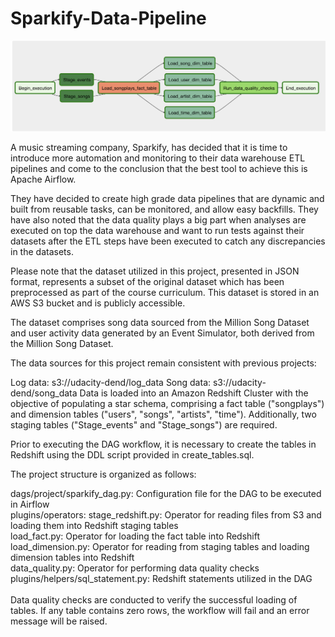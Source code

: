 # Sparkify-Data-Pipeline

![Example Image](dag.png)

A music streaming company, Sparkify, has decided that it is time to introduce more automation and monitoring to their data warehouse ETL pipelines and come to the conclusion that the best tool to achieve this is Apache Airflow.

They have decided to create high grade data pipelines that are dynamic and built from reusable tasks, can be monitored, and allow easy backfills. They have also noted that the data quality plays a big part when analyses are executed on top the data warehouse and want to run tests against their datasets after the ETL steps have been executed to catch any discrepancies in the datasets.

Please note that the dataset utilized in this project, presented in JSON format, represents a subset of the original dataset which has been preprocessed as part of the course curriculum. This dataset is stored in an AWS S3 bucket and is publicly accessible.

The dataset comprises song data sourced from the Million Song Dataset and user activity data generated by an Event Simulator, both derived from the Million Song Dataset.

The data sources for this project remain consistent with previous projects:

Log data: s3://udacity-dend/log_data
Song data: s3://udacity-dend/song_data
Data is loaded into an Amazon Redshift Cluster with the objective of populating a star schema, comprising a fact table ("songplays") and dimension tables ("users", "songs", "artists", "time"). Additionally, two staging tables ("Stage_events" and "Stage_songs") are required.

Prior to executing the DAG workflow, it is necessary to create the tables in Redshift using the DDL script provided in create_tables.sql.

The project structure is organized as follows:

dags/project/sparkify_dag.py: Configuration file for the DAG to be executed in Airflow
<br>
plugins/operators:
stage_redshift.py: Operator for reading files from S3 and loading them into Redshift staging tables
<br>
load_fact.py: Operator for loading the fact table into Redshift
load_dimension.py: Operator for reading from staging tables and loading dimension tables into Redshift
<br>
data_quality.py: Operator for performing data quality checks
<br>
plugins/helpers/sql_statement.py: Redshift statements utilized in the DAG
<br>
<br>
Data quality checks are conducted to verify the successful loading of tables. If any table contains zero rows, the workflow will fail and an error message will be raised.

